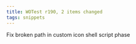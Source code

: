 ```yaml
---
title: WOTest r190, 2 items changed
tags: snippets
---
```


Fix broken path in custom icon shell script phase
